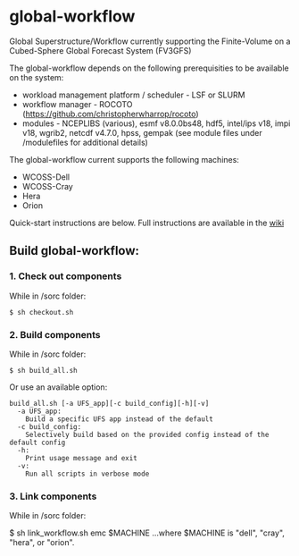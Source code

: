 # global-workflow
Global Superstructure/Workflow currently supporting the Finite-Volume on a Cubed-Sphere Global Forecast System (FV3GFS)

The global-workflow depends on the following prerequisities to be available on the system:

* workload management platform / scheduler - LSF or SLURM
* workflow manager - ROCOTO (https://github.com/christopherwharrop/rocoto)
* modules - NCEPLIBS (various), esmf v8.0.0bs48, hdf5, intel/ips v18, impi v18, wgrib2, netcdf v4.7.0, hpss, gempak (see module files under /modulefiles for additional details)

The global-workflow current supports the following machines:

* WCOSS-Dell
* WCOSS-Cray
* Hera
* Orion

Quick-start instructions are below. Full instructions are available in the [wiki](https://github.com/NOAA-EMC/global-workflow/wiki/Run-Global-Workflow)

## Build global-workflow:

### 1. Check out components

While in /sorc folder:
```
$ sh checkout.sh
```

### 2. Build components

While in /sorc folder:

```
$ sh build_all.sh
```

Or use an available option:  
```
build_all.sh [-a UFS_app][-c build_config][-h][-v]
  -a UFS_app:
    Build a specific UFS app instead of the default
  -c build_config:
    Selectively build based on the provided config instead of the default config
  -h:
    Print usage message and exit
  -v:
    Run all scripts in verbose mode
```

### 3. Link components

While in /sorc folder:

$ sh link_workflow.sh emc $MACHINE
...where $MACHINE is "dell", "cray", "hera", or "orion".
